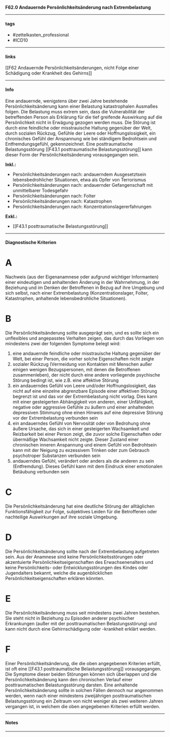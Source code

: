 __F62.0 Andauernde Persönlichkeitsänderung nach Extrembelastung__

___________________________________________
#### tags

- #zettelkasten_professional
- #ICD10 
___________________________________________
#### links

[[F62 Andauernde Persönlichkeitsänderungen, nicht Folge einer Schädigung oder Krankheit des Gehirns]]

___________________________________________
#### Info
Eine andauernde, wenigstens über zwei Jahre bestehende Persönlichkeitsänderung kann einer Belastung katastrophalen Ausmaßes folgen. Die Belastung muss extrem sein, dass die Vulnerabilität der betreffenden Person als Erklärung für die tief greifende Auswirkung auf die Persönlichkeit nicht in Erwägung gezogen werden muss. Die Störung ist durch eine feindliche oder misstrauische Haltung gegenüber der Welt, durch sozialen Rückzug, Gefühle der Leere oder Hoffnungslosigkeit, ein chronisches Gefühl der Anspannung wie bei ständigem Bedrohtsein und Entfremdungsgefühl, gekennzeichnet. Eine posttraumatische Belastungsstörung [[F43.1 posttraumatische Belastungsstörung]] kann dieser Form der Persönlichkeitsänderung vorausgegangen sein.

__Inkl.:__
- Persönlichkeitsänderungen nach: andauerndem Ausgesetztsein lebensbedrohlicher Situationen, etwa als Opfer von Terrorismus  
- Persönlichkeitsänderungen nach: andauernder Gefangenschaft mit unmittelbarer Todesgefahr  
- Persönlichkeitsänderungen nach: Folter  
- Persönlichkeitsänderungen nach: Katastrophen  
- Persönlichkeitsänderungen nach: Konzentrationslagererfahrungen

__Exkl.:__
- [[F43.1 posttraumatische Belastungsstörung]]
___________________________________________
#### Diagnostische Kriterien

# A 
Nachweis (aus der Eigenanamnese oder aufgrund wichtiger Informanten) einer eindeutigen und anhaltenden Änderung in der Wahrnehmung, in der Beziehung und im Denken der Betroffenen in Bezug auf ihre Umgebung und sich selbst, nach einer Extrembelastung (Konzentrationslager, Folter, Katastrophen, anhaltende lebensbedrohliche Situationen).

# B
Die Persönlichkeitsänderung sollte ausgeprägt sein, und es sollte sich ein unflexibles und angepasstes Verhalten zeigen, das durch das Vorliegen von mindestens zwei der folgenden Symptome belegt wird:

1. eine andauernde feindliche oder misstrauische Haltung  gegenüber der Welt, bei einer Person, die vorher solche Eigenschaften nicht zeigte
2. sozialer Rückzug (Vermeidung von Kontakten mit Menschen außer einigen wenigen Bezugspersonen, mit denen die Betroffenen zusammenleben), der nicht durch eine andere vorliegende psychische Störung bedingt ist, wie z.B. eine affektive Störung
3. ein andauerndes Gefühl von Leere und/oder Hoffnungslosigkeit, das nicht auf eine einzelne abgrenzbare Episode einer affektiven Störung begrenzt ist und das vor der Extrembelastung nicht vorlag. Dies kann mit einer gesteigerten Abhängigkeit von anderen, einer Unfähigkeit, negative oder aggressive Gefühle zu äußern und einer anhaltenden depressiven Stimmung ohne einen Hinweis auf eine depressive Störung vor der Extrembelastung verbunden sein
4. ein andauerndes Gefühl von Nervosität oder von Bedrohung ohne äußere Ursache, das sich in einer gesteigerten Wachsamkeit und Reizbarkeit bei einer Person zeigt, die zuvor solche Eigenschaften oder übermäßige Wachsamkeit nicht zeigte. Dieser Zustand einer chronischen inneren Anspannung und einem Gefühl von Bedrohtsein kann mit der Neigung zu exzessivem Trinken oder zum Gebrauch psychotroper Substanzen verbunden sein
5. andauerndes Gefühl, verändert oder anders als die anderen zu sein (Entfremdung). Dieses Gefühl kann mit dem Eindruck einer emotionalen Betäubung verbunden sein

# C
Die Persönlichkeitsänderung hat eine deutliche Störung der alltäglichen Funktionsfähigkeit zur Folge, subjektives Leiden für die Betroffenen oder nachteilige Auswirkungen auf ihre soziale Umgebung.

# D 
Die Persönlichkeitsänderung sollte nach der Extrembelastung aufgetreten sein. Aus der Anamnese sind keine Persönlichkeitsstörungen oder akzentuierte Persönlichkeitseigenschaften des Erwachsenenalters und keine Persönlichkeits- oder Entwicklungsstörungen des Kindes oder Jugendalters bekannt, welche die augenblicklichen Persönlichkeitseigenschaften erklären könnten.

# E 
Die Persönlichkeitsänderung muss seit mindestens zwei Jahren bestehen. SIe steht nicht in Beziehung zu Episoden anderer psychischer Erkrankungen (außer mit der posttraumatischen Belastungsstörung) und kann nicht durch eine Gehirnschädigung oder -krankheit erklärt werden.

# F
Einer Persönlichkeitsänderung, die die oben angegebenen Kriterien erfüllt, ist oft eine [[F43.1 posttraumatische Belastungsstörung]] vorausgegangen. Die Symptome dieser beiden Störungen können sich überlappen und die Persönlichkeitsänderung kann den chronischen Verlauf einer posttraumatischen Belastungsstörung darsten. Eine anhaltende Persönlichkeitsänderung sollte in solchen Fällen dennoch nur angenommen werden, wenn nach einer mindestens zweijährigen posttraumatischen Belastungsstörung ein Zeitraum von nicht weniger als zwei weiteren Jahren vergangen ist, in welchem die oben angegebenen Kriterien erfüllt werden.
___________________________________________
#### Notes

___________________________________________

